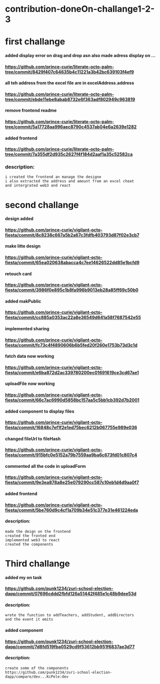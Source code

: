 # contribution-doneOn-challange1-2-3

first challange
=================================
#### added display error on drag and drop asn also made adress display on … 
#### https://github.com/prince-curie/literate-octo-palm-tree/commit/8429f407c64635b4c11221a3b42bc639103f4ef9
#### all teh address from the excel file are in excelAddress.address
#### https://github.com/prince-curie/literate-octo-palm-tree/commit/ebde11ebe8abab8732e6f363adf802949c963819
#### remove frontend readme
#### https://github.com/prince-curie/literate-octo-palm-tree/commit/5a17728aa996aec8790c4537ab04e6a2639e1282
#### added frontend
#### https://github.com/prince-curie/literate-octo-palm-tree/commit/7a355df2d935c2627f4f184d2aaf1a35c52582ca
### description:
    i created the frontend an manage the designe 
    i also extracted the address and amount from an excel cheat
    and intergrated web3 and react

second challange
===============================
#### design added
#### https://github.com/prince-curie/vigilant-octo-fiesta/commit/8c8238c667a5b2a67c3fdfb403793d87f02e3cb7
#### make litte design
#### https://github.com/prince-curie/vigilant-octo-fiesta/commit/65ea020638abacca4c7ee14626522dd85e1bcfd9
#### retouch card
#### https://github.com/prince-curie/vigilant-octo-fiesta/commit/3986f0e895c1b8fa996b9013eb28a85ff69c50b0
#### added makPublic
#### https://github.com/prince-curie/vigilant-octo-fiesta/commit/cc885a0353ac22a8e36549d641a58f7687542e55
#### implemented sharing
#### https://github.com/prince-curie/vigilant-octo-fiesta/commit/fc73c4f4890606b6b5fed20f260e1753b73d3c1d
#### fatch data now working
#### https://github.com/prince-curie/vigilant-octo-fiesta/commit/e6ba872d2ac339780200ec01691619ce3cd67ae1
#### uploadFile now working
#### https://github.com/prince-curie/vigilant-octo-fiesta/commit/66c7ac6990d5858bc157aa5c5bb1cb392d7b2001
#### added component to display files
#### https://github.com/prince-curie/vigilant-octo-fiesta/commit/16848c7ef1f2e1ed75bec6212b067755e989e036
#### changed fileUrl to fileHash
#### https://github.com/prince-curie/vigilant-octo-fiesta/commit/915bfc0e5152a79b7559aa9ba6c673fd01c807c4
#### commented all the code in uploadForm
#### https://github.com/prince-curie/vigilant-octo-fiesta/commit/9e3ea878a8e25e079290cc587c10eb1d4d9aa0f7
#### added frontend
#### https://github.com/prince-curie/vigilant-octo-fiesta/commit/5be760d9c4cf1a709b34e51c377e31e461224eda
#### description:
    made the deign on the frontend
    created the fronted end
    implemented web3 to react
    created the components


Third challange
========================================================
#### added my on task
#### https://github.com/punk1234/zuri-school-election-dapp/commit/07696cddd2fbfd126a51442f485e1c48b9dee53d
#### description:
    wrote the function to addTeachers, addStudent, addDirectors
    and the event it emits
#### added component
#### https://github.com/punk1234/zuri-school-election-dapp/commit/7d8fd519fba0529cd9f53612bb951f6837ae3d77
#### description:
    create some of the components
    https://github.com/punk1234/zuri-school-election-dapp/compare/dev...KcPele:dev



